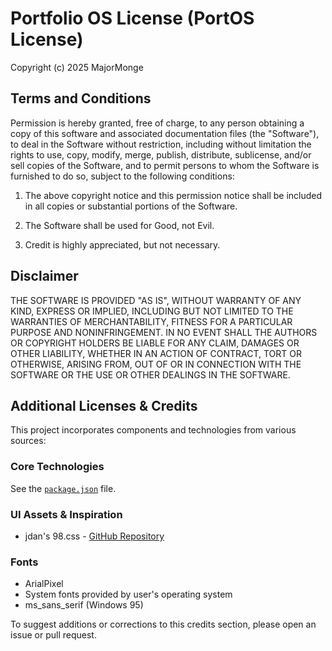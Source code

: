 # Portfolio OS License (PortOS License)

Copyright (c) 2025 MajorMonge

## Terms and Conditions

Permission is hereby granted, free of charge, to any person obtaining a copy
of this software and associated documentation files (the "Software"), to deal
in the Software without restriction, including without limitation the rights
to use, copy, modify, merge, publish, distribute, sublicense, and/or sell
copies of the Software, and to permit persons to whom the Software is
furnished to do so, subject to the following conditions:

1. The above copyright notice and this permission notice shall be included in all
   copies or substantial portions of the Software.

2. The Software shall be used for Good, not Evil.

3. Credit is highly appreciated, but not necessary.

## Disclaimer

THE SOFTWARE IS PROVIDED "AS IS", WITHOUT WARRANTY OF ANY KIND, EXPRESS OR
IMPLIED, INCLUDING BUT NOT LIMITED TO THE WARRANTIES OF MERCHANTABILITY,
FITNESS FOR A PARTICULAR PURPOSE AND NONINFRINGEMENT. IN NO EVENT SHALL THE
AUTHORS OR COPYRIGHT HOLDERS BE LIABLE FOR ANY CLAIM, DAMAGES OR OTHER
LIABILITY, WHETHER IN AN ACTION OF CONTRACT, TORT OR OTHERWISE, ARISING FROM,
OUT OF OR IN CONNECTION WITH THE SOFTWARE OR THE USE OR OTHER DEALINGS IN THE
SOFTWARE.

## Additional Licenses & Credits

This project incorporates components and technologies from various sources:

### Core Technologies
See the [`package.json`](package.json) file.

### UI Assets & Inspiration
- jdan's 98.css - [GitHub Repository](https://github.com/jdan/98.css)

### Fonts
- ArialPixel
- System fonts provided by user's operating system
- ms_sans_serif (Windows 95)

To suggest additions or corrections to this credits section, please open an issue or pull request.
